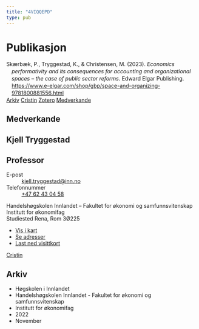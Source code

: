 ```yaml
---
title: "4VIQQEPD"
type: pub
---
```

<h1>Publikasjon</h1>
<article id="csl-bib-container-4VIQQEPD" class="csl-bib-container">
  <div class="csl-bib-body" style="line-height: 1.35; padding-left: 1em; text-indent:-1em;">
  <div class="csl-entry">Sk&#xE6;rb&#xE6;k, P., Tryggestad, K., &amp; Christensen, M. (2023). <i>Economics performativity and its consequences for accounting and organizational spaces &#x2013; the case of public sector reforms.</i> Edward Elgar Publishing. <a href="https://www.e-elgar.com/shop/gbp/space-and-organizing-9781800881556.html">https://www.e-elgar.com/shop/gbp/space-and-organizing-9781800881556.html</a></div>
</div>
  <div class="csl-bib-buttons">
    <a href="#taxonomy-article-4VIQQEPD" class="csl-bib-button">Arkiv</a>
    <a href alt="Cristin URL" class="csl-bib-button">Cristin</a>
    <a href alt="Zotero URL" class="csl-bib-button">Zotero</a>
    <a href="#contributors-article-4VIQQEPD" class="csl-bib-button">Medverkande</a>
  </div>
  <div id="csl-bib-meta-container-4VIQQEPD"></div>
</article>
<div id="csl-bib-meta-4VIQQEPD" class="csl-bib-meta">
  <article id="contributors-article-4VIQQEPD" class="contributors-article">
    <h1>Medverkande</h1>
    <div class="personas">
<div class="vrtx-hinn-person-card">
<div class="photo">
<i class="lar la-user-circle missing-person"></i>
</div>
<div class="info">
<hgroup><h1>Kjell Tryggestad</h1>
<h2>Professor</h2>
</hgroup><dl>
<dt>E-post</dt>
<dd>
<a href="mailto:kjell.tryggestad@inn.no">kjell.tryggestad@inn.no</a>
</dd>
<dt>Telefonnummer</dt>
<dd><a href="tel:+4762430458">
+47 62 43 04 58
</a></dd>
</dl>
<p>
Handelshøgskolen Innlandet – Fakultet for økonomi og samfunnsvitenskap<br>
Institutt for økonomifag<br>
Studiested Rena,
Rom 3Ø225
</p>
<ul class="vrtx-hinn-links">
<li><a href="https://www.google.com/maps?q=61.13620,11.37454">Vis i kart</a></li>
<li><a href="https://www.inn.no/finn-en-ansatt/kjell-tryggestad.html#vrtx-hinn-addresses">Se adresser</a></li>
<li><a href="https://www.inn.no/finn-en-ansatt/kjell-tryggestad.html?vrtx=vcf">Last ned visittkort</a></li>
</ul>
</div>
</div>
<a href="https://app.cristin.no/persons/show.jsf?id=648685" alt="Cristin URL" class="personas-cristin">Cristin</a>
</div>
  </article>
  <article id="taxonomy-article-4VIQQEPD" class="taxonomy-article">
    <h1>Arkiv</h1>
    <ul>
      <li>Høgskolen i Innlandet</li>
      <li>Handelshøgskolen Innlandet - Fakultet for økonomi og samfunnsvitenskap</li>
      <li>Institutt for økonomifag</li>
      <li>2022</li>
      <li>November</li>
    </ul>
  </article>
</div>
